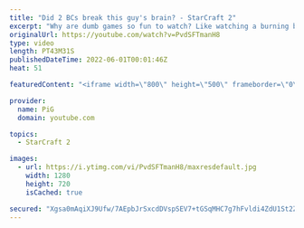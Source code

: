 ```yaml
---
title: "Did 2 BCs break this guy's brain? - StarCraft 2"
excerpt: "Why are dumb games so fun to watch? Like watching a burning building or car crash scene. Here's the worst basetrade of all time between Nathanias and Duck, with a sprinkling of genius in it. Hope you enjoy without losing too many brain cells :D -- 🐷 Second Channel for Learning Resources: https://www.youtube.com/c/PiGRandom"
originalUrl: https://youtube.com/watch?v=PvdSFTmanH8
type: video
length: PT43M31S
publishedDateTime: 2022-06-01T00:01:46Z
heat: 51

featuredContent: "<iframe width=\"800\" height=\"500\" frameborder=\"0\" src=\"https://www.youtube.com/embed/PvdSFTmanH8\" allow=\"accelerometer; autoplay; encrypted-media; gyroscope; picture-in-picture\" allowfullscreen></iframe>"

provider:
  name: PiG
  domain: youtube.com

topics:
  - StarCraft 2

images:
  - url: https://i.ytimg.com/vi/PvdSFTmanH8/maxresdefault.jpg
    width: 1280
    height: 720
    isCached: true

secured: "Xgsa0mAqiXJ9Ufw/7AEpbJrSxcdDVspSEV7+tGSqMHC7g7hFvldi4ZdU1St2Z0XPxKpDOOSd07Mza7xo/romrvCJ2z1MTj0iZmFzz9PesehNHe2wVKDXLw2WxefqrUEPiOgz1Zfj+viAqScXPD9umn/Jl+H0KtgGJXPP/rSrKDPi0X0lKybsvaU3s0g3G5zk4ZXOcTMr8X8eXPJ6YfbLEeEgHOurWygkIMviEEj+mcY3OUjWLZfiAug0+WxBB1xbQ8KAxNUbXn7CcxGyFcBFHcSaK1dvOc5esuKUguRQOxpDKvlAE7ifm2FWQCN9Hs5IP3uEkVaOzkbqTtu0L8aI8CCLJyAhosBvoBYWJbieTfqH9J6s688vMDmmXkbvPNm2+eGB7ZpWCyrxa+2uUKhCqbuB0Aq44DwrBBk//aEFMRI=;LmtaZ30BIWBFMB+jmjr/9Q=="
---
```


